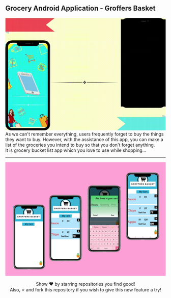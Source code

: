 
## Grocery Android Application - Groffers Basket
<img src="https://github.com/AnchalPandey29/Grocery-App/blob/main/1.gif?raw=true">
As we can't remember everything, users frequently forget to buy the things they want to buy. However, with the assistance of this app, you can make a list of the groceries you intend to buy so that you don't forget anything.<br>
It is grocery bucket list app which you love to use while shopping...<hr>
<img src="https://github.com/AnchalPandey29/Grocery-App/blob/main/22.jpeg?raw=true">
<p align="center">
Show ❤️ by starring repositories you find good!<br>
Also, ⭐️ and fork this repository if you wish to give this new feature a try!
</p>

